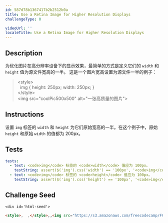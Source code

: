 ```yaml
---
id: 587d78b1367417b2b2512b0a
title: Use a Retina Image for Higher Resolution Displays
challengeType: 0

videoUrl: ''
localeTitle: Use a Retina Image for Higher Resolution Displays
---
```


## Description
<section id='description'>
为优化图片在高分辨率设备下的显示效果，最简单的方式是定义它们的 <code>width</code> 和 <code>height</code> 值为源文件宽高的一半。
这是一个图片宽高设置为源文件一半的例子：
<blockquote>&lt;style&gt;<br>&nbsp;&nbsp;img { height: 250px; width: 250px; }<br>&lt;/style&gt;<br>&lt;img src=&quot;coolPic500x500&quot; alt=&quot;一张高质量的图片&quot;&gt;</blockquote>
</section>

## Instructions
<section id='instructions'>
设置 <code>img</code> 标签的 <code>width</code> 和 <code>height</code> 为它们原始宽高的一半。在这个例子中，原始 <code>height</code> 和原始 <code>width</code> 的值都为 200px。
</section>

## Tests
<section id='tests'>

```yml
tests:
  - text: <code>img</code> 标签的 <code>width</code> 值应为 100px。
    testString: assert($('img').css('width') == '100px', '<code>img</code> 标签的 <code>width</code> 值应为 100px。');
  - text: <code>img</code> 标签的 <code>height</code> 值应为 100px。
    testString: assert($('img').css('height') == '100px', '<code>img</code> 标签的 <code>height</code> 值应为 100px。');

```

</section>

## Challenge Seed
<section id='challengeSeed'>

    <div id='html-seed'>
```html
<style>,  ,</style>,,<img src="https://s3.amazonaws.com/freecodecamp/FCCStickers-CamperBot200x200.jpg" alt="freeCodeCamp sticker that says 'Because CamperBot Cares'">
```





</div>





</section>

              